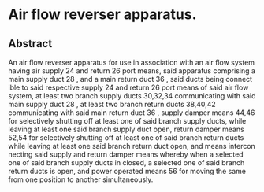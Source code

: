 # Air flow reverser apparatus.

## Abstract
An air flow reverser apparatus for use in association with an air flow system having air supply 24 and return 26 port means, said apparatus comprising a main supply duct 28 , and a main return duct 36 , said ducts being connect ible to said respective supply 24 and return 26 port means of said air flow system, at least two branch supply ducts 30,32,34 communicating with said main supply duct 28 , at least two branch return ducts 38,40,42 communicating with said main return duct 36 , supply damper means 44,46 for selectively shutting off at least one of said branch supply ducts, while leaving at least one said branch supply duct open, return damper means 52,54 for selectively shutting off at least one of said branch return ducts while leaving at least one said branch return duct open, and means intercon necting said supply and return damper means whereby when a selected one of said branch supply ducts in closed, a selected one of said branch return ducts is open, and power operated means 56 for moving the same from one position to another simultaneously.